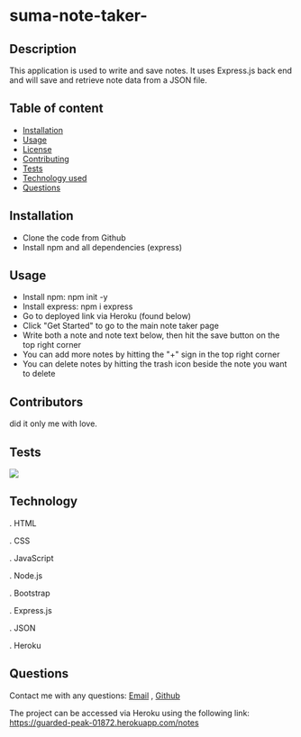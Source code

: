 # suma-note-taker-

## Description

This application is used to write and save notes. It uses Express.js back end and will save and retrieve note data from a JSON file.

## Table of content
  

  * [Installation](#installation)
  * [Usage](#usage)
  * [License](#license)
  * [Contributing](#contributing)
  * [Tests](#tests)
  * [Technology used](#technology)
  * [Questions](#questions)

## Installation 

- Clone the code from Github
- Install npm and all dependencies (express)

## Usage 
- Install npm: npm init -y
- Install express: npm i express
- Go to deployed link via Heroku (found below)
- Click "Get Started" to go to the main note taker page
- Write both a note and note text below, then hit the save button on the top right corner
- You can add more notes by hitting the "+" sign in the top right corner
- You can delete notes by hitting the trash icon beside the note you want to delete

## Contributors
did it only me with love.

 ## Tests
<img src="https://img.shields.io/badge/test-100%-blue.svg"> 

## Technology


 . HTML

 . CSS

 . JavaScript

 . Node.js

 . Bootstrap

 . Express.js

 . JSON

 . Heroku

 ## Questions
 Contact me with any questions: 
 [Email](mailto:sumayabile8@gmail.com) , [Github](https://github.com/SuM949)

 The project can be accessed via Heroku using the following link: https://guarded-peak-01872.herokuapp.com/notes